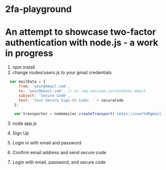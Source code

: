 # 2fa-playground

# An attempt to showcase two-factor authentication with node.js - a work in progress
1. npm install
2. change routes/users.js to your gmail credentials
```javascript
  var mailData = {
      from: 'your@email.com',
      to: 'your@email.com', // or req.session.currentUser.email
      subject: 'Secure Code',
      text: 'Your Secure Sign-In Code: ' + secureCode
    };

    var transporter = nodemailer.createTransport('smtps://user%40gmail.com:password@stmp.gmail.com');
```
3. node app.js

1. Sign Up
2. Login in with email and password
3. Confirm email address and send secure code
4. Login with email, password, and secure code
